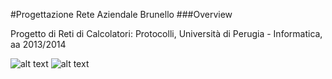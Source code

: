 #Progettazione Rete Aziendale Brunello
###Overview

Progetto di Reti di Calcolatori: Protocolli, Università di Perugia - Informatica, aa 2013/2014

![alt text](https://raw.githubusercontent.com/ScaccialaCoding/ReteAziendaleBrunello/master/Immagini/2014-05-14%2012.21.56.jpg "foglio1")
![alt text](https://raw.githubusercontent.com/ScaccialaCoding/ReteAziendaleBrunello/master/Immagini/2014-05-14%2012.22.04.jpg "foglio1")
